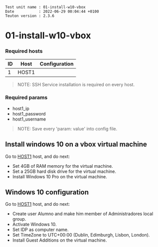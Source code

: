 ```
Test unit name : 01-install-w10-vbox
Date           : 2022-06-29 00:04:44 +0100
Teuton version : 2.3.6
```

# 01-install-w10-vbox

### Required hosts

| ID | Host | Configuration |
| --- | --- | --- |
| 1 | HOST1 |  |

> NOTE: SSH Service installation is required on every host.

### Required params
* host1_ip
* host1_password
* host1_username

> NOTE: Save every 'param: value' into config file.

## Install windows 10 on a vbox virtual machine


Go to [HOST1](#required-hosts) host, and do next:
* Set 4GB of RAM memory for the virtual machine.
* Set a 25GB hard disk drive for the virtual machine.
* Install Windows 10 Pro on the virtual machine.

## Windows 10 configuration


Go to [HOST1](#required-hosts) host, and do next:
* Create user Alumno and make him member of Administradores local group.
* Activate Windows 10.
* Set IDP as computer name.
* Set TimeZone to UTC+00:00 (Dublin, Edimburgh, Lisbon, London).
* Install Guest Additions on the virtual machine.
